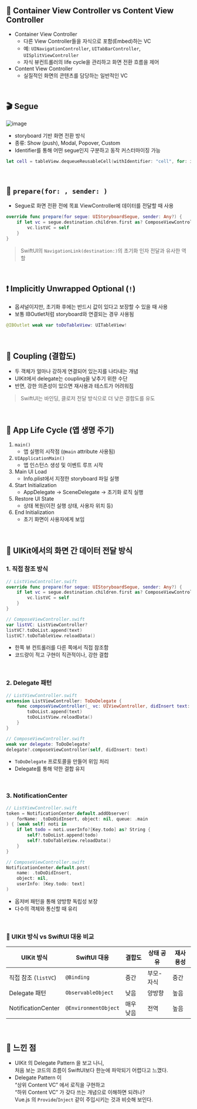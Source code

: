 ## 🧱 Container View Controller vs Content View Controller

- Container View Controller
    - 다른 View Controller들을 자식으로 포함(Embed)하는 VC
    - 예: `UINavigationController`, `UITabBarController`, `UISplitViewController`
    - 자식 뷰컨트롤러의 life cycle을 관리하고 화면 전환 흐름을 제어
- Content View Controller
    - 실질적인 화면의 콘텐츠를 담당하는 일반적인 VC

<br />

## 🎬 Segue
![image](https://github.com/user-attachments/assets/4d35a2d6-c729-4863-8b5f-36b787d13618)
- storyboard 기반 화면 전환 방식
- 종류: Show (push), Modal, Popover, Custom
- Identifier를 통해 어떤 segue인지 구분하고 동작 커스터마이징 가능

```swift
let cell = tableView.dequeueReusableCell(withIdentifier: "cell", for: indexPath)
```

<br />

## 🔁 `prepare(for: , sender: )`

- Segue로 화면 전환 전에 목표 ViewController에 데이터를 전달할 때 사용

```swift
override func prepare(for segue: UIStoryboardSegue, sender: Any?) {
    if let vc = segue.destination.children.first as? ComposeViewController {
        vc.listVC = self
    }
}
```

> SwiftUI의 `NavigationLink(destination:)`의 초기화 인자 전달과 유사한 역할
> 

<br />

## ❗ Implicitly Unwrapped Optional (`!`)

- 옵셔널이지만, 초기화 후에는 반드시 값이 있다고 보장할 수 있을 때 사용
- 보통 IBOutlet처럼 storyboard와 연결되는 경우 사용됨

```swift
@IBOutlet weak var toDoTableView: UITableView!
```

<br />

## 🔗 Coupling (결합도)

- 두 객체가 얼마나 강하게 연결되어 있는지를 나타내는 개념
- UIKit에서 delegate는 coupling을 낮추기 위한 수단
- 반면, 강한 의존성이 있으면 재사용과 테스트가 어려워짐

> SwiftUI는 바인딩, 클로저 전달 방식으로 더 낮은 결합도를 유도
> 

<br />

## 🚀 App Life Cycle (앱 생명 주기)

1. `main()`
    - 앱 실행의 시작점 (`@main` attribute 사용됨)
2. `UIApplicationMain()`
    - 앱 인스턴스 생성 및 이벤트 루프 시작
3. Main UI Load
    - Info.plist에서 지정한 storyboard 파일 실행
4. Start Initialization
    - AppDelegate → SceneDelegate → 초기화 로직 실행
5. Restore UI State
    - 상태 복원(이전 실행 상태, 사용자 위치 등)
6. End Initialization
    - 초기 화면이 사용자에게 보임

<br />

## 📀 UIKit에서의 화면 간 데이터 전달 방식

### 1. 직접 참조 방식

```swift
// ListViewController.swift
override func prepare(for segue: UIStoryboardSegue, sender: Any?) {
    if let vc = segue.destination.children.first as? ComposeViewController {
        vc.listVC = self
    }
}

// ComposeViewController.swift
var listVC: ListViewController?
listVC?.toDoList.append(text)
listVC?.toDoTableView.reloadData()
```

- 한쪽 뷰 컨트롤러를 다른 쪽에서 직접 참조함
- 코드량이 적고 구현이 직관적이나, 강한 결합

<br />

### 2. Delegate 패턴

```swift
// ListViewController.swift
extension ListViewController: ToDoDelegate {
    func composeViewController(_ vc: UIViewController, didInsert text: String) {
        toDoList.append(text)
        toDoListView.reloadData()
    }
}

// ComposeViewController.swift
weak var delegate: ToDoDelegate?
delegate?.composeViewController(self, didInsert: text)
```

- `ToDoDelegate` 프로토콜을 만들어 위임 처리
- Delegate를 통해 약한 결합 유지

<br />

### 3. NotificationCenter

```swift
// ListViewController.swift
token = NotificationCenter.default.addObserver(
    forName: .toDoDidInsert, object: nil, queue: .main
) { [weak self] noti in
    if let todo = noti.userInfo?[Key.todo] as? String {
        self?.toDoList.append(todo)
        self?.toDoTableView.reloadData()
    }
}

// ComposeViewController.swift
NotificationCenter.default.post(
    name: .toDoDidInsert,
    object: nil,
    userInfo: [Key.todo: text]
)
```

- 옵저버 패턴을 통해 양방향 독립성 보장
- 다수의 객체와 통신할 때 유리

<br />

### 🧾 UIKit 방식 vs SwiftUI 대응 비교

| UIKit 방식 | SwiftUI 대응 | 결합도 | 상태 공유 | 재사용성 |
| --- | --- | --- | --- | --- |
| 직접 참조 (`listVC`) | `@Binding` | 중간 | 부모-자식 | 중간 |
| Delegate 패턴 | `ObservableObject` | 낮음 | 양방향 | 높음 |
| NotificationCenter | `@EnvironmentObject` | 매우 낮음 | 전역 | 높음 |

<br />

## 🤔 느낀 점

- UIKit 의 Delegate Pattern 을 보고 나니,<br />
처음 보는 코드의 흐름이 SwiftUI보다 한눈에 파악되기 어렵다고 느꼈다.
- Delegate Pattern 이<br />
“상위 Content VC” 에서 로직을 구현하고<br />
“하위 Content VC” 가 갖다 쓰는 개념으로 이해하면 되려나?<br />
Vue.js 의 `Provide`/`Inject` 같이 주입시키는 것과 비슷해 보인다.
